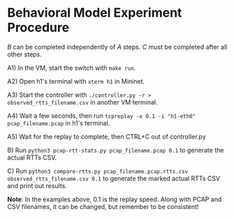 # Behavioral Model Experiment Procedure

*B* can be completed independently of *A* steps. *C* must be completed after all other steps.

A1) In the VM, start the switch with `make run`.

A2) Open h1's terminal with `xterm h1` in Mininet.

A3) Start the controller with `./controller.py -r > observed_rtts_filename.csv` in another VM terminal.

A4) Wait a few seconds, then run `tcpreplay -x 0.1 -i "h1-eth0" pcap_filename.pcap` in h1's terminal.

A5) Wait for the replay to complete, then CTRL+C out of controller.py

B) Run `python3 pcap-rtt-stats.py pcap_filename.pcap 0.1` to generate the actual RTTs CSV.

C) Run `python3 compare-rtts.py pcap_filename.pcap.rtts.csv observed_rtts_filename.csv 0.1` to generate the marked actual RTTs CSV and print out results.

**Note**: In the examples above, 0.1 is the replay speed. Along with PCAP and CSV filenames, it can be changed, but remember to be consistent!
